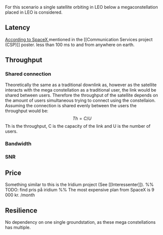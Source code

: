 For this scenario a single satellite orbiting in LEO below a megaconstellation placed in LEO is considered. 

## Latency

[According to SpaceX ](https://www.nasa.gov/wp-content/uploads/2024/07/sxs-spacex.png) mentioned in the [[Communication Services project (CSP)]] poster. less than 100 ms to and from anywhere on earth. 


## Throughput 

### Shared connection

Theoretically the same as a traditional downlink as, however as the satellite interacts with the mega constellation as a traditional user, the link would be shared between users. Therefore the throughput of the satellite depends on the amount of users simultaneous trying to connect using the constellaion. 
Assuming the connection is shared evenly between the users the throughput would be: 
 $$Th = C/U$$
 Th is the throughput, C is the capacity of the link and U is the number of users. 

### Bandwidth


### SNR




## Price 

Something similar to this is the Iridium project (See [[Interessenter]]). 
%% TODO: find pris på iridium %%
The most expensive plan from SpaceX is 9 000 kr. /month
## Resilience 
No dependency on one single groundstation, as these mega constellations has multiple. 
